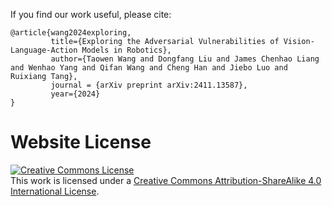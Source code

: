 
If you find our work useful, please cite:
```
@article{wang2024exploring,
         title={Exploring the Adversarial Vulnerabilities of Vision-Language-Action Models in Robotics},
         author={Taowen Wang and Dongfang Liu and James Chenhao Liang and Wenhao Yang and Qifan Wang and Cheng Han and Jiebo Luo and Ruixiang Tang},
         journal = {arXiv preprint arXiv:2411.13587},
         year={2024}
}
```

# Website License
<a rel="license" href="http://creativecommons.org/licenses/by-sa/4.0/"><img alt="Creative Commons License" style="border-width:0" src="https://i.creativecommons.org/l/by-sa/4.0/88x31.png" /></a><br />This work is licensed under a <a rel="license" href="http://creativecommons.org/licenses/by-sa/4.0/">Creative Commons Attribution-ShareAlike 4.0 International License</a>.
